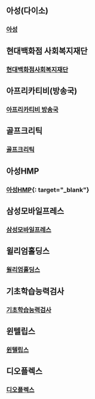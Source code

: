 ## 아성(다이소)
### [아성](http://www.asunggroup.com/)

## 현대백화점 사회복지재단
### [현대백화점사회복지재단](http://www.ehyundai.com/newPortal/sc/main/main.do)

## 아프리카티비(방송국)
### [아프리카티비 방송국](http://bj.afreecatv.com/khm11903)

## 골프크리틱
### [골프크리틱](https://pangnima.github.io/golfcritic)

## 아성HMP
### [아성HMP](http://www.asunghmp.com/){: target="_blank"}

## 삼성모바일프레스
### [삼성모바일프레스](http://www.samsungmobilepress.com/)

## 윌리엄홀딩스
### [윌리엄홀딩스](https://pangnima.github.io/william)

## 기초학습능력검사
### [기초학습능력검사](http://www.nise-test.com/)

## 윈텔립스
### [윈텔립스](https://www.wintelips.com/)

## 디오플렉스
### [디오플렉스](http://doplex.co.kr/)

